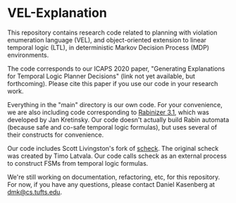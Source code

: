 # VEL-Explanation
This repository contains research code related to planning with violation enumeration language (VEL), and object-oriented extension to linear temporal logic (LTL), in deterministic Markov Decision Process (MDP) environments.

The code corresponds to our ICAPS 2020 paper, "Generating Explanations for Temporal Logic Planner Decisions" (link not yet available, but forthcoming). Please cite this paper if you use our code in your research work.

Everything in the "main" directory is our own code.  For your convenience, we are also including code corresponding to [Rabinizer 3.1](https://www7.in.tum.de/~kretinsk/rabinizer3.html), which was developed by Jan Kretinsky.  Our code doesn't actually build Rabin automata (because safe and co-safe temporal logic formulas), but uses several of their constructs for convenience.

Our code includes Scott Livingston's fork of [scheck](https://github.com/slivingston/scheck).  The original scheck was created by Timo Latvala.  Our code calls scheck as an external process to construct FSMs from temporal logic formulas.

We're still working on documentation, refactoring, etc, for this repository. For now, if you have any questions, please contact Daniel Kasenberg at dmk@cs.tufts.edu.